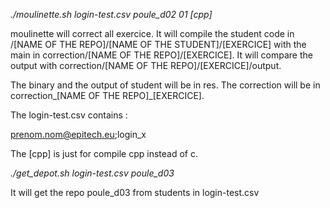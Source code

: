 *./moulinette.sh login-test.csv poule_d02 01 [cpp]*

moulinette will correct all exercice. It will compile the student code in /[NAME OF THE REPO]/[NAME OF THE STUDENT]/[EXERCICE] with the main in correction/[NAME OF THE REPO]/[EXERCICE]. It will compare the output with correction/[NAME OF THE REPO]/[EXERCICE]/output.

The binary and the output of student will be in res.
The correction will be in correction_[NAME OF THE REPO]_[EXERCICE].

The login-test.csv contains :

prenom.nom@epitech.eu;login_x

The [cpp] is just for compile cpp instead of c.


*./get_depot.sh login-test.csv poule_d03*

It will get the repo poule_d03 from students in login-test.csv